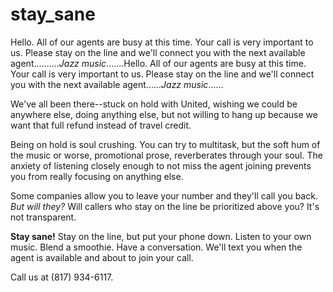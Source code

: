 # stay_sane

Hello. All of our agents are busy at this time. Your call is very important to us. Please stay on the line and we'll connect you with the next available agent..........*Jazz music*.......Hello. All of our agents are busy at this time. Your call is very important to us. Please stay on the line and we'll connect you with the next available agent......*Jazz music*......

We've all been there--stuck on hold with United, wishing we could be anywhere else, doing anything else, but not willing to hang up because we want that full refund instead of travel credit.

Being on hold is soul crushing. You can try to multitask, but the soft hum of the music or worse, promotional prose, reverberates through your soul. The anxiety of listening closely enough to not miss the agent joining prevents you from really focusing on anything else.

Some companies allow you to leave your number and they'll call you back. *But will they?* Will callers who stay on the line be prioritized above you? It's not transparent.

**Stay sane!** Stay on the line, but put your phone down. Listen to your own music. Blend a smoothie. Have a conversation. We'll text you when the agent is available and about to join your call.

Call us at (817) 934-6117.
